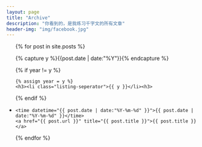 ```yaml
---
layout: page 
title: "Archive"
description: "你看到的，是我练习千字文的所有文章"
header-img: "img/facebook.jpg"
---
```


<ul class="listing">

{% for post in site.posts %}

  {% capture y %}{{post.date | date:"%Y"}}{% endcapture %}

  {% if year != y %}

    {% assign year = y %}
    <h3><li class="listing-seperator">{{ y }}</li><h3>

  {% endif %}

  <li class="listing-item">

    <time datetime="{{ post.date | date:"%Y-%m-%d" }}">{{ post.date | date:"%Y-%m-%d" }}</time>
    <a href="{{ post.url }}" title="{{ post.title }}">{{ post.title }}</a>

  </li>

{% endfor %}

</ul>
